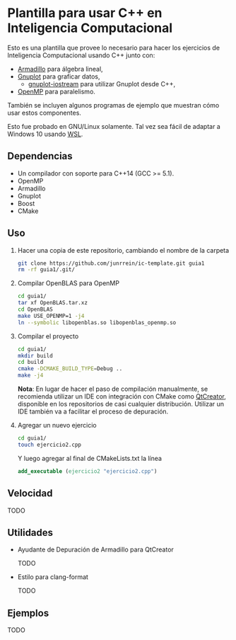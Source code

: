 # Plantilla para usar C++ en Inteligencia Computacional

Esto es una plantilla que provee lo necesario para hacer los ejercicios de Inteligencia Computacional usando C++ junto con:

* [Armadillo](http://arma.sourceforge.net/) para álgebra lineal,
* [Gnuplot](http://www.gnuplot.info/) para graficar datos,
    * [gnuplot-iostream](https://github.com/dstahlke/gnuplot-iostream) para utilizar Gnuplot desde C++,
* [OpenMP](http://bisqwit.iki.fi/story/howto/openmp/) para paralelismo.

También se incluyen algunos programas de ejemplo que muestran cómo usar estos componentes.

Esto fue probado en GNU/Linux solamente. Tal vez sea fácil de adaptar a Windows 10 usando [WSL](https://msdn.microsoft.com/en-us/commandline/wsl/about).

## Dependencias

* Un compilador con soporte para C++14 (GCC >= 5.1).
* OpenMP
* Armadillo
* Gnuplot
* Boost
* CMake

## Uso

1. Hacer una copia de este repositorio, cambiando el nombre de la carpeta

    ```bash
    git clone https://github.com/junrrein/ic-template.git guia1
    rm -rf guia1/.git/
    ```

2. Compilar OpenBLAS para OpenMP

    ```bash
    cd guia1/
    tar xf OpenBLAS.tar.xz
    cd OpenBLAS
    make USE_OPENMP=1 -j4
    ln --symbolic libopenblas.so libopenblas_openmp.so
    ```

3. Compilar el proyecto

    ```bash
    cd guia1/
    mkdir build
    cd build
    cmake -DCMAKE_BUILD_TYPE=Debug ..
    make -j4
    ```

    **Nota**: En lugar de hacer el paso de compilación manualmente, se recomienda utilizar un IDE con integración con CMake como [QtCreator](https://wiki.qt.io/Qt_Creator), disponible en los repositorios de casi cualquier distribución. Utilizar un IDE también va a facilitar el proceso de depuración.

4. Agregar un nuevo ejercicio

    ```bash
    cd guia1/
    touch ejercicio2.cpp
    ```

    Y luego agregar al final de CMakeLists.txt la línea

    ```cmake
    add_executable (ejercicio2 "ejercicio2.cpp")
    ```

## Velocidad

TODO

## Utilidades

* Ayudante de Depuración de Armadillo para QtCreator

    TODO

* Estilo para clang-format

    TODO

## Ejemplos

TODO